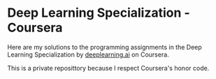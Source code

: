 # Deep Learning Specialization - Coursera

Here are my solutions to the programming assignments in the Deep Learning Specialization by [deeplearning.ai](https://www.deeplearning.ai/) on Coursera.

This is a private reposittory because I respect Coursera's honor code.
